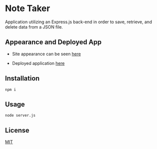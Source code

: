 # Note Taker

Application utilizing an Express.js back-end in order to save, retrieve, and delete data from a JSON file.


## Appearance and Deployed App
* Site appearance can be seen [here](./public/assets/img/notetaker.png)

* Deployed application [here](https://young-anchorage-70254.herokuapp.com/)

## Installation
    npm i


## Usage
    node server.js

## License
[MIT](https://choosealicense.com/licenses/mit/)